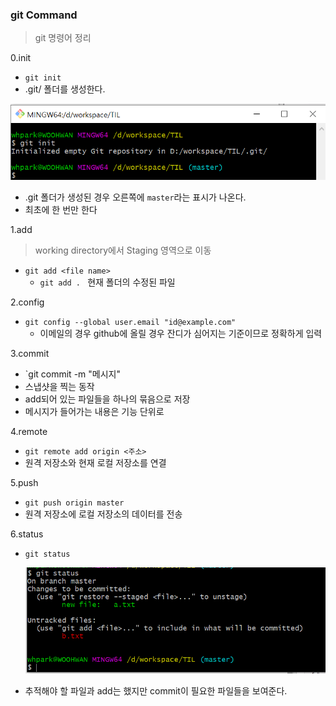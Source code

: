 ### git Command

> git  명령어 정리

0.init

- `git init`
- .git/ 폴더를 생성한다.

![image-20201229151517862](GitCommand.assets/image-20201229151517862.png)

- .git 폴더가 생성된 경우 오른쪽에 `master`라는 표시가 나온다.
- 최초에 한 번만 한다

1.add

> working directory에서 Staging 영역으로 이동

- `git add <file name>`
  - `git add . ` 현재 폴더의  수정된 파일

2.config

- `git config --global user.email "id@example.com"`
  - 이메일의 경우 github에 올릴 경우 잔디가 심어지는 기준이므로 정확하게 입력

3.commit

- `git commit -m "메시지"
- 스냅샷을 찍는 동작
- add되어 있는 파일들을 하나의 묶음으로 저장
- 메시지가 들어가는 내용은 기능 단위로



4.remote

- `git remote add origin <주소>`
- 원격 저장소와 현재 로컬 저장소를 연결

5.push

- `git push origin master`
- 원격 저장소에 로컬 저장소의 데이터를 전송

6.status

- `git status`

  ![image-20201229154229906](GitCommand.assets/image-20201229154229906.png)

- 추적해야 할 파일과 add는 했지만 commit이 필요한 파일들을 보여준다.